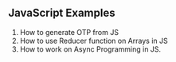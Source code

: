 ## JavaScript Examples
1. How to generate OTP from JS
2. How to use Reducer function on Arrays in JS
3. How to work on Async Programming in JS.
